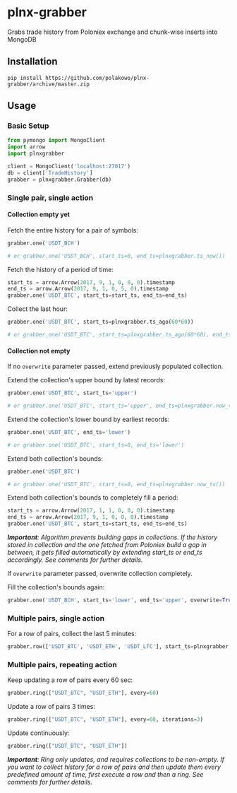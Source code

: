# plnx-grabber
Grabs trade history from Poloniex exchange and chunk-wise inserts into MongoDB

## Installation

```
pip install https://github.com/polakowo/plnx-grabber/archive/master.zip
```

## Usage

### Basic Setup

```python
from pymongo import MongoClient
import arrow
import plnxgrabber

client = MongoClient('localhost:27017')
db = client['TradeHistory']
grabber = plnxgrabber.Grabber(db)
```

### Single pair, single action

#### Collection empty yet

Fetch the entire history for a pair of symbols:
```python
grabber.one('USDT_BCH')

# or grabber.one('USDT_BCH', start_ts=0, end_ts=plnxgrabber.ts_now())
```

Fetch the history of a period of time:
```python
start_ts = arrow.Arrow(2017, 9, 1, 0, 0, 0).timestamp
end_ts = arrow.Arrow(2017, 9, 1, 0, 5, 0).timestamp
grabber.one('USDT_BTC', start_ts=start_ts, end_ts=end_ts)
```

Collect the last hour:
```python
grabber.one('USDT_BTC', start_ts=plnxgrabber.ts_ago(60*60))

# or grabber.one('USDT_BTC', start_ts=plnxgrabber.ts_ago(60*60), end_ts=plnxgrabber.ts_now())
```

#### Collection not empty

If no `overwrite` parameter passed, extend previously populated collection.

Extend the collection's upper bound by latest records:
```python
grabber.one('USDT_BTC', start_ts='upper')

# or grabber.one('USDT_BTC', start_ts='upper', end_ts=plnxgrabber.now_ts())
```

Extend the collection's lower bound by earliest records:
```python
grabber.one('USDT_BTC', end_ts='lower')

# or grabber.one('USDT_BTC', start_ts=0, end_ts='lower')
```

Extend both collection's bounds:
```python
grabber.one('USDT_BTC')

# or grabber.one('USDT_BTC', start_ts=0, end_ts=plnxgrabber.now_ts())
```

Extend both collection's bounds to completely fill a period:
```python
start_ts = arrow.Arrow(2017, 1, 1, 0, 0, 0).timestamp
end_ts = arrow.Arrow(2017, 9, 1, 0, 0, 0).timestamp
grabber.one('USDT_BTC', start_ts=start_ts, end_ts=end_ts)
```

***Important**: Algorithm prevents building gaps in collections. If the history stored in collection and the one fetched from Poloniex build a gap in between, it gets filled automatically by extending start_ts or end_ts accordingly. See comments for further details.*

If `overwrite` parameter passed, overwrite collection completely.

Fill the collection's bounds again:
```python
grabber.one('USDT_BCH', start_ts='lower', end_ts='upper', overwrite=True)
```

### Multiple pairs, single action

For a row of pairs, collect the last 5 minutes:
```python
grabber.row(['USDT_BTC', 'USDT_ETH', 'USDT_LTC'], start_ts=plnxgrabber.ts_ago(5*60))
```

### Multiple pairs, repeating action

Keep updating a row of pairs every 60 sec:
```python
grabber.ring(["USDT_BTC", "USDT_ETH"], every=60)
```

Update a row of pairs 3 times:
```python
grabber.ring(["USDT_BTC", "USDT_ETH"], every=60, iterations=3)
```

Update continuously:
```python
grabber.ring(["USDT_BTC", "USDT_ETH"])
```

***Important**: Ring only updates, and requires collections to be non-empty. If you want to collect history for a row of pairs and then update them every predefined amount of time, first execute a row and then a ring. See comments for further details.*
